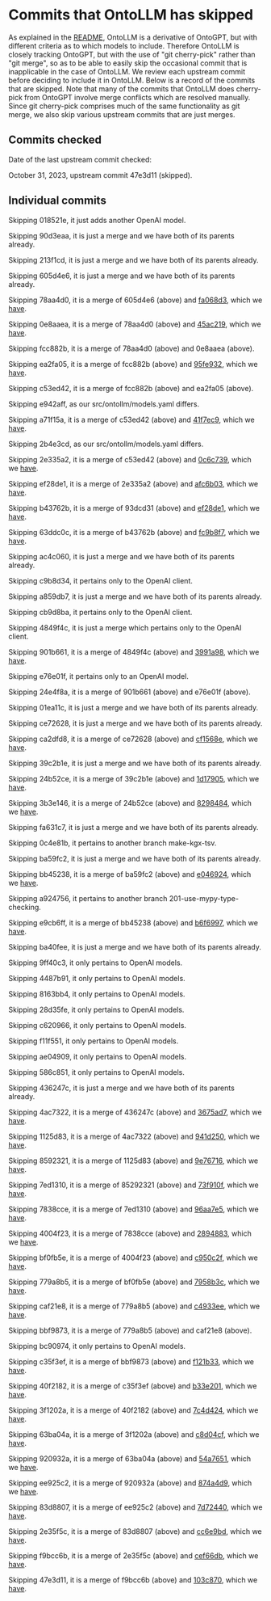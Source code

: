 # Commits that OntoLLM has skipped

As explained in the [README](README.md), OntoLLM is a derivative of OntoGPT, but with different criteria as to which models to include.  Therefore OntoLLM is closely tracking OntoGPT, but with the use of "git cherry-pick" rather than "git merge", so as to be able to easily skip the occasional commit that is inapplicable in the case of OntoLLM.  We review each upstream commit before deciding to include it in OntoLLM.  Below is a record of the commits that are skipped.  Note that many of the commits that OntoLLM does cherry-pick from OntoGPT involve merge conflicts which are resolved manually. Since git cherry-pick comprises much of the same functionality as git merge, we also skip various upstream commits that are just merges.

## Commits checked

Date of the last upstream commit checked:

October 31, 2023, upstream commit 47e3d11 (skipped).

## Individual commits

Skipping 018521e, it just adds another OpenAI model.

Skipping 90d3eaa, it is just a merge and we have both of its parents already.

Skipping 213f1cd, it is just a merge and we have both of its parents already.

Skipping 605d4e6, it is just a merge and we have both of its parents already.

Skipping 78aa4d0, it is a merge of 605d4e6 (above) and [fa068d3](https://github.com/monarch-initiative/ontogpt/commit/fa068d38e4de5c0eebfd0ed2a4b9161f64df0399), which we [have](https://github.com/monarch-initiative/ontogpt/commit/1bd84e953985be32e872320de131987c4cadffcd).

Skipping 0e8aaea, it is a merge of 78aa4d0 (above) and [45ac219](https://github.com/monarch-initiative/ontogpt/commit/45ac219eaba367fe7ae2c5cd2d51248aff4fc775), which we [have](https://github.com/monarch-initiative/ontogpt/commit/f60b75a00b8b0826ecd0c0b705ab48401c01cd42).

Skipping fcc882b, it is a merge of 78aa4d0 (above) and 0e8aaea (above).

Skipping ea2fa05, it is a merge of fcc882b (above) and [95fe932](https://github.com/monarch-initiative/ontogpt/commit/95fe9324f583fcac7afd7aa4fb648914c537f4d0), which we [have](https://github.com/monarch-initiative/ontogpt/commit/07a7eb1001acdc3e55869f7e95f6c09e8e7ab7dc).

Skipping c53ed42, it is a merge of fcc882b (above) and ea2fa05 (above).

Skipping e942aff, as our src/ontollm/models.yaml differs.

Skipping a71f15a, it is a merge of c53ed42 (above) and [41f7ec9](https://github.com/monarch-initiative/ontogpt/commit/41f7ec9961a60724353ab828cad020a03e83d9ed), which we [have](https://github.com/monarch-initiative/ontogpt/commit/df9d13f4ae51114f2c721878d5259834312be879).

Skipping 2b4e3cd, as our src/ontollm/models.yaml differs.

Skipping 2e335a2, it is a merge of c53ed42 (above) and [0c6c739](https://github.com/monarch-initiative/ontogpt/commit/0c6c739d7a2165f7241ee7d99d21d55dac43b862), which we [have](https://github.com/monarch-initiative/ontogpt/commit/7725f23ddc161304026c85b538423fee6de9cb30).

Skipping ef28de1, it is a merge of 2e335a2 (above) and [afc6b03](https://github.com/monarch-initiative/ontogpt/commit/afc6b036b6e077e9735c4896d0973021301e00db), which we [have](https://github.com/monarch-initiative/ontogpt/commit/679c51bf49ef594fad4160206d77a40cd221e5ec).

Skipping b43762b, it is a merge of 93dcd31 (above) and [ef28de1](https://github.com/monarch-initiative/ontogpt/commit/ef28de170b44fcc42f3c87d00e788c1e126fd557), which we [have](https://github.com/monarch-initiative/ontogpt/commit/c7a05fe211169e375735869c0cc7b1e8e75f5b04).

Skipping 63ddc0c, it is a merge of b43762b (above) and [fc9b8f7](https://github.com/monarch-initiative/ontogpt/commit/fc9b8f70654e7e699d4726436e14bb840455caef), which we [have](https://github.com/monarch-initiative/ontogpt/commit/81887a0c0b917a7dd6edb9a13eb5994d06714166).

Skipping ac4c060, it is just a merge and we have both of its parents already.

Skipping c9b8d34, it pertains only to the OpenAI client.

Skipping a859db7, it is just a merge and we have both of its parents already.

Skipping cb9d8ba, it pertains only to the OpenAI client.

Skipping 4849f4c, it is just a merge which pertains only to the OpenAI client.

Skipping 901b661, it is a merge of 4849f4c (above) and [3991a98](https://github.com/ruchira/OntoLLM/commit/3991a988a764c536b2464bf57c53cec65afbe711), which we [have](https://github.com/monarch-initiative/ontogpt/commit/519e557afc5a0def4f62cd1a653b3f4d9d2733fc).

Skipping e76e01f, it pertains only to an OpenAI model.

Skipping 24e4f8a, it is a merge of 901b661 (above) and e76e01f (above).

Skipping 01ea11c, it is just a merge and we have both of its parents already.

Skipping ce72628, it is just a merge and we have both of its parents already.

Skipping ca2dfd8, it is a merge of ce72628 (above) and
[cf1568e](https://github.com/monarch-initiative/ontogpt/commit/cf1568e76ca0ca803a18c57bd1abd420b92fcb57),
which we
[have](https://github.com/monarch-initiative/ontogpt/commit/88ed55b56424568992dabd7926f3f7f09aa75d7e).

Skipping 39c2b1e, it is just a merge and we have both of its parents already.

Skipping 24b52ce, it is a merge of 39c2b1e (above) and [1d17905](https://github.com/ruchira/OntoLLM/commit/1d179054aacf0e8bf032305041478a24cc541c88), which we [have](https://github.com/ruchira/OntoLLM/commit/a3dcd0a503d9314de1a479843d56aed396998b0c).

Skipping 3b3e146, it is a merge of 24b52ce (above) and [8298484](https://github.com/ruchira/OntoLLM/commit/82984842c96a652c25674b8197d82df7a0006236), which we [have](https://github.com/ruchira/OntoLLM/commit/4f603158ebbd6b077ed0f9e77418b61b8882f00e).

Skipping fa631c7, it is just a merge and we have both of its parents already.

Skipping 0c4e81b, it pertains to another branch make-kgx-tsv.

Skipping ba59fc2, it is just a merge and we have both of its parents already.

Skipping bb45238, it is a merge of ba59fc2 (above) and [e046924](https://github.com/ruchira/OntoLLM/commit/e046924a0133068d289af8eeba84ab4ccfb451ce), which we [have](https://github.com/ruchira/OntoLLM/commit/fd42c5dc572b9aaef431a873a13b000ee3e7847e).

Skipping a924756, it pertains to another branch 201-use-mypy-type-checking.

Skipping e9cb6ff, it is a merge of bb45238 (above) and [b6f6997](https://github.com/ruchira/OntoLLM/commit/b6f6997c35f2ae42594201faffe9d59cfba4c4a4), which we [have](https://github.com/ruchira/OntoLLM/commit/c6fab144856d6f4b4dd7b7792b9e213e77418aca).

Skipping ba40fee, it is just a merge and we have both of its parents already.

Skipping 9ff40c3, it only pertains to OpenAI models.

Skipping 4487b91, it only pertains to OpenAI models.

Skipping 8163bb4, it only pertains to OpenAI models.

Skipping 28d35fe, it only pertains to OpenAI models.

Skipping c620966, it only pertains to OpenAI models.

Skipping f11f551, it only pertains to OpenAI models.

Skipping ae04909, it only pertains to OpenAI models.

Skipping 586c851, it only pertains to OpenAI models.

Skipping 436247c, it is just a merge and we have both of its parents already.

Skipping 4ac7322, it is a merge of 436247c (above) and [3675ad7](https://github.com/ruchira/OntoLLM/commit/3675ad7ec7157a3874c865390f0bddc1d71bb784), which we [have](https://github.com/ruchira/OntoLLM/commit/72eb2b1f5b153ed25f6bffaa4afab5d80c781f8c).

Skipping 1125d83, it is a merge of 4ac7322 (above) and [941d250](https://github.com/ruchira/OntoLLM/commit/941d2503a63bcd02fec514a1671a163faf7ca296), which we [have](https://github.com/ruchira/OntoLLM/commit/c4df46390ab17118ef59e46a4a5a1a3a8151dbb0).

Skipping 8592321, it is a merge of 1125d83 (above) and [9e76716](https://github.com/ruchira/OntoLLM/commit/9e767167419a66c4f4ca8ca9fa650aabb3382af0), which we [have](https://github.com/ruchira/OntoLLM/commit/423be972aa09771ef8b689fcc659265b1479d07a0).

Skipping 7ed1310, it is a merge of 85292321 (above) and [73f910f](https://github.com/ruchira/OntoLLM/commit/73f910fb508bac0f9fe77497390401769cfa3db6), which we [have](https://github.com/ruchira/OntoLLM/commit/0a6065f210361157dcfcdd533f45cc03c4b9884b).

Skipping 7838cce, it is a merge of 7ed1310 (above) and [96aa7e5](https://github.com/ruchira/OntoLLM/commit/96aa7e5575f887dad043db17dd73cff11dba827d), which we [have](https://github.com/ruchira/OntoLLM/commit/ecb8d82cf15f366fd97b60c5a4674aaa4c301fb7).

Skipping 4004f23, it is a merge of 7838cce (above) and [2894883](https://github.com/ruchira/OntoLLM/commit/2894883a58bfb07b64efcf1c9a3e39473cc24bd1), which we [have](https://github.com/ruchira/OntoLLM/commit/a2f03a8e0408fe3d1d470e5662a08550f447f803).

Skipping bf0fb5e, it is a merge of 4004f23 (above) and [c950c2f](https://github.com/ruchira/OntoLLM/commit/c950c2f205b580157ac1e04f01e17eb8eaec5257), which we [have](https://github.com/ruchira/OntoLLM/commit/15ff0332e5af2e218094dba930cba3a4eacd6a9a).

Skipping 779a8b5, it is a merge of bf0fb5e (above) and [7958b3c](https://github.com/ruchira/OntoLLM/commit/7958b3ce1fc060a6ad8eaeb62587ccb09945419a), which we [have](https://github.com/ruchira/OntoLLM/commit/6db09cfefd19d7f2039c50bf9b50a3238353d564).

Skipping caf21e8, it is a merge of 779a8b5 (above) and [c4933ee](https://github.com/ruchira/OntoLLM/commit/c4933ee12f0f1bfec5929354733c9b2e616ee718), which we [have](https://github.com/ruchira/OntoLLM/commit/684a4eac1dc0fa5ae323edc412da5f9f5a45eafa).

Skipping bbf9873, it is a merge of 779a8b5 (above) and caf21e8 (above).

Skipping bc90974, it only pertains to OpenAI models.

Skipping c35f3ef, it is a merge of bbf9873 (above) and [f121b33](https://github.com/ruchira/OntoLLM/commit/f121b33caf6f3b640c57571a816abfb790e5afbf), which we [have](https://github.com/ruchira/OntoLLM/commit/8c4bd1cf59417a33036dc9aadf9da48e04503d72).

Skipping 40f2182, it is a merge of c35f3ef (above) and [b33e201](https://github.com/ruchira/OntoLLM/commit/b33e201ebf30a8b6e71aec4c373b62043bd6f8ee), which we [have](https://github.com/ruchira/OntoLLM/commit/8a3ca8e5439974dfdd6f3151435cc7f274aac59e).

Skipping 3f1202a, it is a merge of 40f2182 (above) and [7c4d424](https://github.com/ruchira/OntoLLM/commit/7c4d42498f87b8d755382bd76e4e6ab9466bf08d), which we [have](https://github.com/ruchira/OntoLLM/commit/e3b4173374ae9ff0735c5c8f201372c837d16d12).

Skipping 63ba04a, it is a merge of 3f1202a (above) and [c8d04cf](https://github.com/ruchira/OntoLLM/commit/c8d04cf71ed57e1ce8d6a766bd681cdff6db2d35), which we [have](https://github.com/ruchira/OntoLLM/commit/2c41e8cbed9408586ea6a1e692df84cb1fd358cc).

Skipping 920932a, it is a merge of 63ba04a (above) and [54a7651](https://github.com/ruchira/OntoLLM/commit/54a76512f7001ce468a7179086147ac55ca26aba), which we [have](https://github.com/ruchira/OntoLLM/commit/f50a05a1632e83c429f4560c8c7ec0ebc595ace9).

Skipping ee925c2, it is a merge of 920932a (above) and [874a4d9](https://github.com/ruchira/OntoLLM/commit/874a4d9db811e1c938d54d652a425939c3c7a35e), which we [have](https://github.com/ruchira/OntoLLM/commit/c3bac7ecdc1c2fde79c3df6c711f9b9f4f1c02fa).

Skipping 83d8807, it is a merge of ee925c2 (above) and [7d72440](https://github.com/ruchira/OntoLLM/commit/7d72440ad20bf929900635f42cef43feba3ee833), which we [have](https://github.com/ruchira/OntoLLM/commit/c2c5c74a82f8b4b9dd00d96e4783b86579c68ecf).

Skipping 2e35f5c, it is a merge of 83d8807 (above) and [cc6e9bd](https://github.com/ruchira/OntoLLM/commit/cc6e9bd222c6d6a33011c3a5c2da3c88c097269b), which we [have](https://github.com/ruchira/OntoLLM/commit/678a4dfbbd373d10b6a6bfab633a0d5ad4b189fd).

Skipping f9bcc6b, it is a merge of 2e35f5c (above) and [cef66db](https://github.com/ruchira/OntoLLM/commit/cef66dbba5e1320fc0b6b624eb24568276c17138), which we [have](https://github.com/ruchira/OntoLLM/commit/f2648e6a122b6a07f9e5fee20aa5f5d0eca90095).

Skipping 47e3d11, it is a merge of f9bcc6b (above) and [103c870](https://github.com/ruchira/OntoLLM/commit/103c870fd0819219b1179e04669ee9135906f183), which we [have](https://github.com/ruchira/OntoLLM/commit/898d264ae13bcfbe1a682dc45003196eab6a147e).

